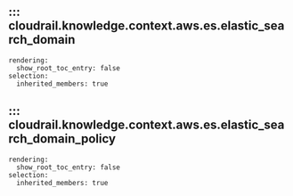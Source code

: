 ## ::: cloudrail.knowledge.context.aws.es.elastic_search_domain
    rendering:
      show_root_toc_entry: false
    selection:
      inherited_members: true

## ::: cloudrail.knowledge.context.aws.es.elastic_search_domain_policy
    rendering:
      show_root_toc_entry: false
    selection:
      inherited_members: true
